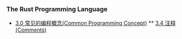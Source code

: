 ### The Rust Programming Language
* [3.0 常见的编程概念(Common Programming Concept)](https://doc.rust-lang.org/book/ch03-00-common-programming-concepts.html)
** [3.4 注释(Comments)](https://github.com/TonyMistark/my_rust_doc_zh/blob/main/docs/ch_03_04_comments.md)

